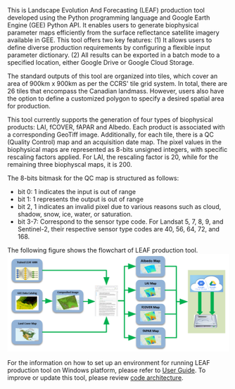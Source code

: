 This is Landscape Evolution And Forecasting (LEAF) production tool developed using the Python programming language and Google Earth Engine (GEE) Python API. It enables users to generate biophysical parameter maps efficiently from the surface reflectance satellite imagery available in GEE. This tool offers two key features: (1) It allows users to define diverse production requirements by configuring a flexible input parameter dictionary. (2) All results can be exported in a batch mode to a specified location,  either Google Drive or Google Cloud Storage. 

The standard outputs of this tool are organized into tiles, which cover an area of 900km x 900km as per the CCRS' tile grid system. In total, there are 26 tiles that encompass the Canadian landmass. However, users also have the option to define a customized polygon to specify a desired spatial area for production. 

This tool currently supports the generation of four types of biophysical products: LAI, fCOVER, fAPAR and Albedo. Each product is associated with a corresponding GeoTiff image. Additionally, for each tile, there is a QC (Quality Control) map and an acquisition date map. The pixel values in the biophysical maps are represented as 8-bits unsigned integers, with specific rescaling factors applied. For LAI, the rescaling factor is 20, while for the remaining three biophyscal maps, it is 200.

The 8-bits bitmask for the QC map is structured as follows:
   * bit 0: 1 indicates the input is out of range
   * bit 1: 1 represents the output is out of range
   * bit 2, 1 indicates an invalid pixel due to various reasons such as cloud, shadow, snow, ice, water, or saturation.
   * bit 3-7: Correspond to the sensor type code. For Landsat 5, 7, 8, 9, and Sentinel-2, their respective sensor type codes are 40, 56, 64, 72, and 168.

The following figure shows the flowchart of LEAF production tool.
![](/wiki_images/flowchart.png)

For the information on how to set up an environment for running LEAF production tool on Windows platform, please refer to [User Guide](/docs/user_manual.md). To improve or update this tool, please review [code architecture](/docs/code_architecture.md). 
